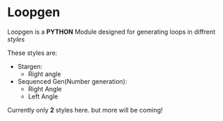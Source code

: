 # Loopgen

Loopgen is a **PYTHON** Module designed for generating loops in diffrent *styles*

These styles are: 
* Stargen:
  * Right angle
* Sequenced Gen(Number generation):
  * Right Angle
  * Left Angle


Currently only **2** styles here. but more will be coming!
